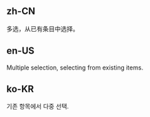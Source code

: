 ## zh-CN

多选，从已有条目中选择。

## en-US

Multiple selection, selecting from existing items.

## ko-KR

기존 항목에서 다중 선택.
